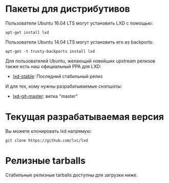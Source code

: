 

# Пакеты для дистрибутивов
Пользователи Ubuntu 16.04 LTS могут установить LXD с помощью:

    apt-get install lxd

Пользователи Ubuntu 14.04 LTS могут установить его из backports:

    apt-get -t trusty-backports install lxd

Для пользователей Ubuntu, желающий новейших upstream релизов также есть наш официальный PPA для LXD:

 * [lxd-stable](https://launchpad.net/~ubuntu-lxc/+archive/lxd-stable): Последний стабильный релиз

И для тех, кому нужны разрабатываемые снэпшоты:

 * [lxd-git-master](https://launchpad.net/~ubuntu-lxc/+archive/lxd-git-master): ветка "master"

# Текущая разрабатываемая версия

Вы можете клонировать lxd напрямую:

    git clone https://github.com/lxc/lxd

# Релизные tarballs

Стабильные релизные tarballs доступны для загрузки ниже.
